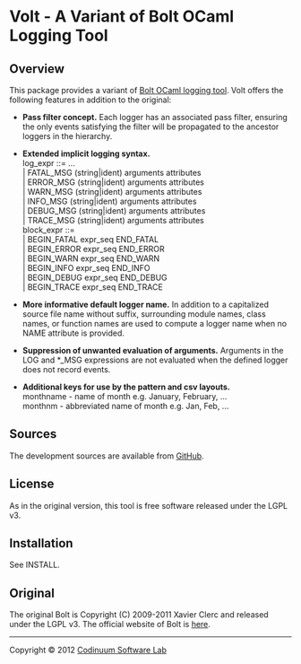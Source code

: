 # Volt - A Variant of Bolt OCaml Logging Tool

## Overview

This package provides a variant of [Bolt OCaml logging tool](http//bolt.x9c.fr).
Volt offers the following features in addition to the original:

+ **Pass filter concept.**
  Each logger has an associated pass filter, ensuring the only events satisfying 
  the filter will be propagated to the ancestor loggers in the hierarchy.

+ **Extended implicit logging syntax.**  
  log_expr ::= ...  
   | FATAL_MSG (string|ident) arguments attributes  
   | ERROR_MSG (string|ident) arguments attributes  
   | WARN_MSG (string|ident) arguments attributes  
   | INFO_MSG (string|ident) arguments attributes  
   | DEBUG_MSG (string|ident) arguments attributes  
   | TRACE_MSG (string|ident) arguments attributes  
  block_expr ::=  
   | BEGIN_FATAL expr_seq END_FATAL  
   | BEGIN_ERROR expr_seq END_ERROR  
   | BEGIN_WARN expr_seq END_WARN  
   | BEGIN_INFO expr_seq END_INFO  
   | BEGIN_DEBUG expr_seq END_DEBUG  
   | BEGIN_TRACE expr_seq END_TRACE

+ **More informative default logger name.**
  In addition to a capitalized source file name without suffix,
  surrounding module names, class names, or function names are
  used to compute a logger name when no NAME attribute is provided.

+ **Suppression of unwanted evaluation of arguments.**
  Arguments in the LOG and *_MSG expressions are not evaluated when the defined
  logger does not record events.

+ **Additional keys for use by the pattern and csv layouts.**  
  monthname - name of month e.g. January, February, ...  
  monthnm - abbreviated name of month e.g. Jan, Feb, ...

## Sources

The development sources are available from [GitHub](https://github.com/codinuum/volt/).

## License

As in the original version, this tool is free software released under the LGPL v3.

## Installation

See INSTALL.

## Original

The original Bolt is Copyright (C) 2009-2011 Xavier Clerc and released under the LGPL v3.
The official website of Bolt is [here](http://bolt.x9c.fr).

----------
Copyright &copy; 2012 [Codinuum Software Lab](http://codinuum.com/)